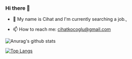 ### Hi there 👋

- 💬 My name is Cihat and I'm currently searching a job.,

- 📫 How to reach me: cihatkocoglu@gmail.com

![Anurag's github stats](https://github-readme-stats.vercel.app/api?username=Ckocoglu&show_icons=true&count_private=true&theme=tokyonight)

[![Top Langs](https://github-readme-stats.vercel.app/api/top-langs/?username=Ckocoglu&hide=Java)](https://github.com/Ckocoglu/github-readme-stats)

